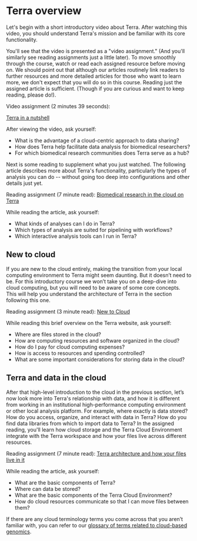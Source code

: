 
# Terra overview

Let's begin with a short introductory video about Terra. After watching this video, you should understand Terra's mission and be familiar with its core functionality.

You'll see that the video is presented as a "video assignment." (And you'll similarly see reading assignments just a little later). To move smoothly through the course, watch or read each assigned resource before moving on. We should point out that although our articles routinely link readers to further resources and more detailed articles for those who want to learn more, we don't expect that you will do so in this course. Reading just the assigned article is sufficient. (Though if you are curious and want to keep reading, please do!).

Video assignment (2 minutes 39 seconds):

[Terra in a nutshell](https://youtu.be/w9mGcvU65r0)

After viewing the video, ask yourself: 
- What is the advantage of a cloud-centric approach to data sharing?
- How does Terra help facilitate data analysis for biomedical researchers?
- For which biomedical research communities does Terra serve as a hub?

Next is some reading to supplement what you just watched. The following article describes more about Terra's functionality, particularly the types of analysis you can do -- without going too deep into configurations and other details just yet.

Reading assignment (7 minute read): [Biomedical research in the cloud on Terra](https://support.terra.bio/hc/en-us/articles/360022714931)

While reading the article, ask yourself:
- What kinds of analyses can I do in Terra?
- Which types of analysis are suited for pipelining with workflows?
- Which interactive analysis tools can I run in Terra?

## New to cloud

If you are new to the cloud entirely, making the transition from your local computing environment to Terra might seem daunting. But it doesn’t need to be. For this introductory course we won’t take you on a deep-dive into cloud computing, but you will need to be aware of some core concepts. This will help you understand the architecture of Terra in the section following this one. 

Reading assignment (3 minute read): [New to Cloud](https://terra.bio/resources/new-to-cloud/)

While reading this brief overview on the Terra website, ask yourself:
- Where are files stored in the cloud?
- How are computing resources and software organized in the cloud?
- How do I pay for cloud computing expenses?
- How is access to resources and spending controlled?
- What are some important considerations for storing data in the cloud?

## Terra and data in the cloud

After that high-level introduction to the cloud in the previous section, let’s now look more into Terra's relationship with data, and how it is different from working in an institutional high-performance computing environment or other local analysis platform. For example, where exactly is data stored? How do you access, organize, and interact with data in Terra? How do you find data libraries from which to import data to Terra? In the assigned reading, you'll learn how cloud storage and the Terra Cloud Environment integrate with the Terra workspace and how your files live across different resources. 

Reading assignment (7 minute read): [Terra architecture and how your files live in it](https://support.terra.bio/hc/en-us/articles/360058163311)

While reading the article, ask yourself:
- What are the basic components of Terra?
- Where can data be stored?
- What are the basic components of the Terra Cloud Environment?
- How do cloud resources communicate so that I can move files between them?

If there are any cloud terminology terms you come across that you aren’t familiar with, you can refer to our [glossary of terms related to cloud-based genomics](https://support.terra.bio/hc/en-us/articles/4402431295245).
